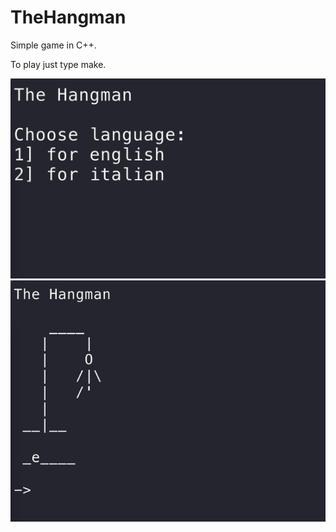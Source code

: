 # TheHangman
Simple game in C++.

To play just type make.

![alt text](https://github.com/Nysed17/TheHangman/blob/main/screenshot/1.png)
![alt text](https://github.com/Nysed17/TheHangman/blob/main/screenshot/2.png)
